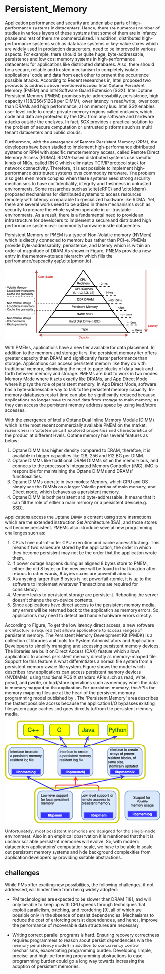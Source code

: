 # Persistent_Memory

Application performance and security are undeniable parts of high-performance systems in datacenters. Hence, there are numerous number of studies in various layers of these systems that some of them are in infancy phase and rest of them are commercialized. In addition, distributed high-performance systems such as database systems or key-value stores which are widely used in production datacenters, need to be improved in various aspects. For example, there should be quite huge, byte-addressable, persistence and low cost memory systems in high-performance datacenters for applications like distributed databases. Also, there should be a secure, reliable and trusted mechanism to completely isolate applications' code and data from each other to prevent the occurrence possible attacks. According to Recent researches in, Intel proposed two products to address above mentioned issues: Intel Optane Persistent Memory (PMEM) and Intel Software Guard Extension (SGX). Intel Optane Persistent Memory (PMEM) promises byte-addressability, persistence, high capacity (128/256/512GB per DIMM), lower latency in read/write, lower cost than DRAMs and high performance, all on memory bus. Intel SGX enables user-level code to create private memory regions called enclaves, which code and data are protected by the CPU from any software and hardware attacks outside the enclaves. In fact, SGX provides a practical solution to the problem of secure computation on untrusted platforms such as multi tenant datacenters and public clouds.

Furthermore, with the emergence of Remote Persistent Memory (RPM), the developers have been studied to implement high-performance distributed systems on RPM with specific remote memory access, called Remote Direct Memory Access (RDMA). RDMA-based distributed systems use specific kinds of NICs, called RNIC which eliminates TCP/IP protocol stack for network connectivity. Therefore, it is not possible to implement high-performance distributed systems over commodity hardware. The problem also gets even more complex when these systems need strong security mechanisms to have confidentiality, integrity and freshness in untrusted environments. Some researches such as \cite{eRPC} and \cite{dspm} proposed mechanisms for distributed systems to access resources remotely with latency comparable to specialized hardware like RDMA. Yet, there are several works need to be added in these mechanisms such as security to prepare the whole system operable in un-trustable environments. As a result, there is a fundamental need to provide an infrastructure for developers to implement a secure and distributed high performance system over commodity hardware inside datacenters.

Persistent Memory or PMEM is a type of Non-Volatile memory (NVMem) which is directly connected to memory bus rather than PCI-e. PMEMs provide byte-addressability, persistence, and latency which is within an order of magnitude of DRAM.As shown in Figure, PMEMs provide a new entry in the memory-storage hierarchy which fills the perfromance/capcacity gap\cite{pmem.io}.

![picture](data/memorypyramid.png)

With PMEMs, applications have a new tier available for data placement. In addition to the memory and storage tiers, the persistent memory tier offers greater capacity than DRAM and significantly faster performance than storage. Applications can access persistent memory like they do with traditional memory, eliminating the need to page blocks of data back and forth between memory and storage.
PMEMs are built to work in two modes: Memory Mode where it acts exactly like DRAMs, and App Direct Mode where it plays the role of persistent memory. In App Direct Mode, software has a byte-addressable way to talk to the persistent memory capacity. In-memory databases restart time can also be significantly reduced because applications no longer have to reload data from storage to main memory, as they can access the persistent memory address space by using load/store accesses.

With the emergence of Intel's Optane Dual Inline Memory Module (DIMM) which is the most recent commercially available PMEM on the market, researchers in \cite{empirical} explored properties and characteristics of the product at different levels. Optane memory has several features as below:

1. Optane DIMM has higher density compared to DRAM, therefore, it is available in bigger capacities like 128, 256 and 512 BG per DIMM.
2. Optane DIMMs like traditional DRAM DIMMs sit on the memory bus, and connects to the processor's Integrated Memory Controller (iMC). iMC is responsible for maintaining the Optane DIMMs and DRAMs' functionalities.
3. Optane DIMMs operate in two modes: Memory, which CPU and OS simply see the DIMMs as a larger Volatile portion of main memory, and Direct mode, which behaves as a persistent memory.
4. Optane DIMM is both persistent and byte-addressable. It means that it can fill the role of either a main memory or a persistent device(e.g. SSD).

Applications access the Optane DIMM's content using store instructions which are the extended instruction Set Architecture (ISA), and those stores will become persistent.
PMEMs also introduce several new programming challenges such as:

1. CPUs have out-of-order CPU execution and cache access/flushing.  This means if two values are stored by the application, the order in which they become persistent may not be the order that the application wrote them.
2. If power outage happens during an aligned 8 bytes store to PMEM, either the old 8 bytes or the new one will be found in that location after reboot. In other words, 8 bytes stores are powerfail atomic.
3. As anything larger than 8 bytes is not powerfail atomic, it is up to the software to implement whatever Transactions are required for consistency.
4. Memory leaks to persistent storage are persistent.  Rebooting the server doesn't change the on-device contents.
5. Since applications have direct access to the persistent memory media, any errors will be returned back to the application as memory errors. So, applications may need to detect and handle hardware errors directly.

According to Figure, To get the low latency direct access, a new software architecture is required that allows applications to access ranges of persistent memory. The Persistent Memory Development Kit (PMDK) is a collection of libraries and tools for System Administrators and Application Developers to simplify managing and accessing persistent memory devices. The libraries are built on Direct Access (DAX) feature which allows applications to access persistent memory directly as memory-mapped file. Support for this feature is what differentiates a normal file system from a persistent memory-aware file system. Figure shows the model which describes how applications can access persistent memory devices (NVDIMMs) using traditional POSIX standard APIs such as read, write, pread, and pwrite, or load/store operations such as memcpy when the data is memory mapped to the application. For persistent memory, the APIs for memory mapping files are at the heart of the persistent memory programming model published by . The 'Persistent Memory' area describes the fastest possible access because the application I/O bypasses existing filesystem page caches and goes directly to/from the persistent memory media.

![picture](data/pmdkdiagram.png)

Unfortunately, most persistent memories are designed for the single-node environment. Also in an empirical observation it is mentioned that the it is unclear scalable persistent memories will evolve. So, with modern datacenters applicatoins' computation scale, we have to be able to scale out persistent memory systems and hide background complexities from application developers by providing suitable abstractions.


## challenges

While PMs offer exciting new possibilities, the following challenges, if not addressed, will hinder them from being widely adopted:

* PM technologies are expected to be slower than DRAM [18], and will only be able to keep up with CPU speeds through techniques that exploit parallelism, batching, and reordering [9], all of which are possible only in the absence of persist dependencies. Mechanisms to reduce the cost of enforcing persist dependencies, and hence, improve the performance of recoverable data structures are necessary.

* Writing correct parallel programs is hard. Ensuring recovery correctness requires programmers to reason about persist dependencies (via the memory persistency model) in addition to concurrency control mechanisms, exacerbating programming burden. Developing simple, precise, and high-performing programming abstractions to ease programming burden could go a long way towards increasing the adoption of persistent memories.
 
